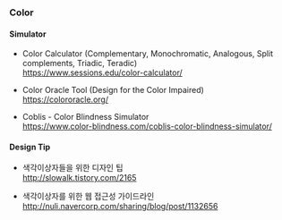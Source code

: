 ### Color

#### Simulator

- Color Calculator (Complementary, Monochromatic, Analogous, Split complements, Triadic, Teradic) \
  https://www.sessions.edu/color-calculator/

- Color Oracle Tool (Design for the Color Impaired) \
  https://colororacle.org/

- Coblis - Color Blindness Simulator \
  https://www.color-blindness.com/coblis-color-blindness-simulator/

#### Design Tip

- 색각이상자들을 위한 디자인 팁 \
  http://slowalk.tistory.com/2165

- 색각이상자를 위한 웹 접근성 가이드라인 \
  http://nuli.navercorp.com/sharing/blog/post/1132656

